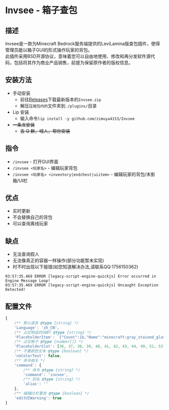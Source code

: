 # Invsee - 箱子查包

## 描述
Invsee是一款为Minecraft Bedrock服务端提供的LeviLamina版查包插件，使得管理员能以箱子GUI的形式操作玩家的背包。   
此插件采用BSD开源协议，意味着您可以自由地使用、修改和再分发软件源代码，包括将其作为商业产品销售，前提为保留原作者的版权信息。

## 安装方法

- 手动安装
  - 前往[Releases](https://github.com/zimuya4153/Invsee/releases)下载最新版本的`Invsee.zip`
  - 解压`压缩包内的`文件夹到`./plugins/`目录
- Lip 安装
  - 输入命令`lip install -y github.com/zimuya4153/Invsee`
- ~~一条龙安装~~
  - ~~去 Q 群，喊人，帮你安装~~

## 指令
- `/invsee` - 打开GUI界面
- `/invsee <玩家名>` - 编辑玩家背包
- `/invsee <玩家名> <inventory|endchest|uiitem>` - 编辑玩家的背包/末影箱/UI栏

## 优点
- 实时更新
- 不会替换自己的背包
- 可以查询离线玩家

## 缺点
- 无法查询假人
- 无法像真正的容器一样操作(部分功能暂未实现)
- 时不时出现以下报错(如您知道解决办法,请联系QQ:1756150362)
```log
03:57:35.469 ERROR [legacy-script-engine-quickjs] Error occurred in Engine Message Loop!
03:57:35.469 ERROR [legacy-script-engine-quickjs] Uncaught Exception Detected!
```

## 配置文件
```js
{
    /** 默认语言 @type {string} */
    'Language': 'zh_CN',
    /** 占位物品的SNBT @type {string} */
    'PlaceholderItem': `{"Count":1b,"Name":"minecraft:gray_stained_glass_pane","tag":{"display":{"Name":""},"ench":[]}}`,
    /** 占位格子 @type {number[]} */
    'PlaceholderSlot': [36, 37, 38, 39, 40, 41, 42, 43, 44, 49, 51, 53],
    /** 不要颜色文本 @type {boolean} */
    'noColorText': false,
    /** 命令相关 */
    'command': {
        /** 命令 @type {string} */
        'command': 'invsee',
        /** 别名 @type {string} */
        'alias': ''
    },
    /** 编辑UI栏警告 @type {boolean} */
    'editUIWarning': true
}
```